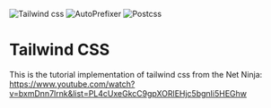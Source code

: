 ![Tailwind css](https://img.shields.io/npm/v/tailwindcss?label=tailwindcss)
![AutoPrefixer](https://img.shields.io/npm/v/autoprefixer?label=autoprefixer)
![Postcss](https://img.shields.io/npm/v/postcss?label=postcss)


# Tailwind CSS
This is the tutorial implementation of tailwind css from the Net Ninja:
https://www.youtube.com/watch?v=bxmDnn7lrnk&list=PL4cUxeGkcC9gpXORlEHjc5bgnIi5HEGhw


